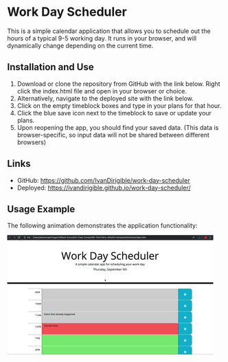 # Work Day Scheduler

This is a simple calendar application that allows you to schedule out the hours of a typical 9-5 working day. It runs in your browser, and will dynamically change depending on the current time.

## Installation and Use

1. Download or clone the repository from GitHub with the link below. Right click the index.html file and open in your browser or choice.
2. Alternatively, navigate to the deployed site with the link below.
3. Click on the empty timeblock boxes and type in your plans for that hour.
4. Click the blue save icon next to the timeblock to save or update your plans.
5. Upon reopening the app, you should find your saved data. (This data is browser-specific, so input data will not be shared between different browsers) 

## Links

* GitHub: https://github.com/IvanDirigible/work-day-scheduler
* Deployed: https://ivandirigible.github.io/work-day-scheduler/

## Usage Example
The following animation demonstrates the application functionality:

![A user clicks on slots on the color-coded calendar and edits the events.](05-third-party-apis-homework-demo.gif)